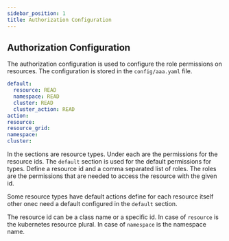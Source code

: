 ```yaml
---
sidebar_position: 1
title: Authorization Configuration
---
```


## Authorization Configuration

The authorization configuration is used to configure the role permissions on resources. The configuration is stored in the `config/aaa.yaml` file.

```yaml
default:
  resource: READ
  namespace: READ
  cluster: READ
  cluster_action: READ
action:
resource:
resource_grid:
namespace:
cluster:
```

In the sections are resource types. Under each are the permissions for the resource 
ids. The `default` section is used for the default permissions for types. 
Define a resource id and a comma separated list of roles. The roles are the permissions
that are needed to access the resource with the given id.

Some resource types have default actions define for each resource itself other onec
need a default configured in the `default` section.

The resource id can be a class name or a specific id. In case of `resource` is the
kubernetes resource plural. In case of `namespace` is the namespace name.

